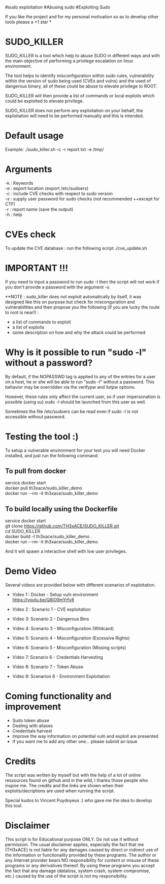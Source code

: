 #sudo exploitation #Abusing sudo #Exploiting Sudo

If you like the project and for my personal motivation so as to develop other tools please a +1 star *

# SUDO_KILLER
SUDO_KILLER is a tool which help to abuse SUDO in different ways and with the main objective of performing a privilege escalation on linux environment. 

The tool helps to identify misconfiguration within sudo rules, vulnerability within the version of sudo being used (CVEs and vulns) and the used of dangerous binary, all of these could be abuse to elevate privilege to ROOT. 

SUDO_KILLER will then provide a list of commands or local exploits which could be exploited to elevate privilege.

SUDO_KILLER does not perform any exploitation on your behalf, the exploitation will need to be performed manually and this is intended.



# Default usage
Example: ./sudo_killer.sh -c -r report.txt -e /tmp/

# Arguments 
-k : Keywords \
-e : export location (export /etc/sudoers) \
-c : include CVE checks with respect to sudo version \
-s : supply user password for sudo checks (not recommended ++except for CTF) \
-r : report name (save the output) \
-h : help 

# CVEs check
To update the CVE database : run the following script ./cve_update.sh

# IMPORTANT !!!
If you need to input a password to run sudo -l then the script will not work if you don't provide a password with the argument -s.

**NOTE : sudo_killer does not exploit automatically by itself, it was designed like this on purpose but check for misconguration and vulnerabilities and then propose you the following (if you are lucky the route to root is near!) :
+ a list of commands to exploit
+ a list of exploits
+ some description on how and why the attack could be performed

# Why is it possible to run "sudo -l" without a password?

By default, if the NOPASSWD tag is applied to any of the entries for a user on a host, he or she will be able to run "sudo -l" without a password. This behavior may be overridden via the verifypw and listpw options.

However, these rules only affect the current user, so if user impersonation is possible (using su) sudo -l should be launched from this user as well. 

Sometimes the file /etc/sudoers can be read even if sudo -l is not accessible without password.


# Testing the tool :)

To setup a vulnerable environment for your test you will need Docker installed, and just run the following command:
 
To pull from docker
-------------------
 service docker start \
 docker pull th3xace/sudo_killer_demo \
 docker run --rm -it  th3xace/sudo_killer_demo 
 
To build locally using the Dockerfile
-------------------
 service docker start \
 git clone https://github.com/TH3xACE/SUDO_KILLER.git \
 cd SUDO_KILLER \
 docker build -t  th3xace/sudo_killer_demo . \
 docker run --rm -it  th3xace/sudo_killer_demo 

And it will spawn a interactive shell with low user privileges.

 # Demo Video 
 Several videos are provided below with different scenarios of exploitation.
 
 + Video 1 : Docker - Setup vuln environment \
     https://youtu.be/Q8iO9mYrfv8
  
 + Video 2 : Scenario 1 - CVE exploitation
  
 + Video 3: Scenario 2 - Dangerous Bins
  
 + Video 4: Scenario 3 - Misconfiguration (Wildcard)
  
 + Video 5: Scenario 4 - Misconfiguration (Excessive Rights)
  
 + Video 6: Scenario 5 - Misconfiguration (Missing scripts)
  
 + Video 7: Scenario 6 - Credentials Harvesting
  
 + Video 8: Scenario 7 - Token Abuse
  
 + Video 9: Scenarion 8 - Environment Exploitation

 

 # Coming functionality and improvement
 + Sudo token abuse
 + Dealing with aliases
 + Credentials harvest
 + Improve the way information on potential vuln and exploit are presented
 + If you want me to add any other one... please submit an issue


# Credits
The script was written by myself but with the help of a lot of online ressources found on github and in the wild, I thanks those people who inspire me. The credits and the links are shown when their exploits/decriptions are used when running the script.

Special kudos to Vincent Puydoyeux :) who gave me the idea to develop this tool.

# Disclaimer

This script is for Educational purpose ONLY. Do not use it without permission. The usual disclaimer applies, especially the fact that me (TH3xACE) is not liable for any damages caused by direct or indirect use of the information or functionality provided by these programs. The author or any Internet provider bears NO responsibility for content or misuse of these programs or any derivatives thereof. By using these programs you accept the fact that any damage (dataloss, system crash, system compromise, etc.) caused by the use of the script is not my responsibility.



 
